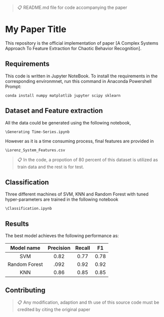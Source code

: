 >📋  README.md file for code accompanying the paper

# My Paper Title

This repository is the official implementation of paper [A Complex Systems Approach To Feature Extraction for Chaotic Behavior Recognition]. 

## Requirements

This code is written in Jupyter NoteBook. To install the requirements in the corresponding environmnet, run this command in Anaconda Powershell Prompt:

```setup
conda install numpy matplotlib jupyter scipy sklearn
```

## Dataset and Feature extraction 

All the data could be generated using the following notebook, 

```train
\Generating Time-Series.ipynb
```
However as it is a time consuming process, final features are provided in 
```
\Lorenz_System_Features.csv
```
>📋  In the code, a propotion of 80 percent of this dataset is utilized as train data and the rest is for test. 

## Classification 

Three different machines of SVM, KNN and Random Forest with tuned hyper-parameters are trained in the following notebook

```
\Classification.ipynb
```


## Results

The best model achieves the following performance as:

| Model name  |  Precision | Recall  |  F1 |
|:-:|:-:|:-:|:-:|
|SVM       | 0.82  | 0.77  | 0.78|
| Random Forest      |  .092 | 0.92  |0.92 |
| KNN    | 0.86  | 0.85  | 0.85|




## Contributing

>📋  Any modification, adaption and th use of this source code must be credited by citing the original paper
